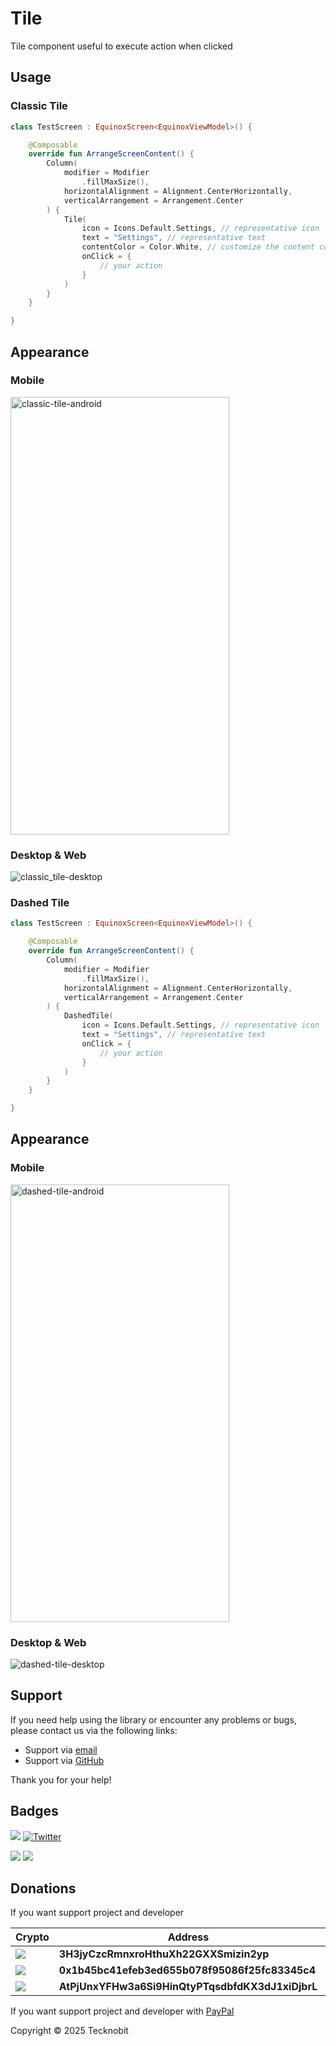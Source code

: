 # Tile

Tile component useful to execute action when clicked

## Usage

### Classic Tile

```kotlin
class TestScreen : EquinoxScreen<EquinoxViewModel>() {

    @Composable
    override fun ArrangeScreenContent() {
        Column(
            modifier = Modifier
                .fillMaxSize(),
            horizontalAlignment = Alignment.CenterHorizontally,
            verticalArrangement = Arrangement.Center
        ) {
            Tile(
                icon = Icons.Default.Settings, // representative icon
                text = "Settings", // representative text
                contentColor = Color.White, // customize the content color
                onClick = {
                    // your action
                }
            )
        }
    }

}
```

## Appearance

### Mobile

<img src="classic_tile-android.png" width="350" height="700" alt="classic-tile-android"/>

### Desktop & Web

<img src="classic_tile-desktop.png" alt="classic_tile-desktop">

### Dashed Tile

```kotlin
class TestScreen : EquinoxScreen<EquinoxViewModel>() {

    @Composable
    override fun ArrangeScreenContent() {
        Column(
            modifier = Modifier
                .fillMaxSize(),
            horizontalAlignment = Alignment.CenterHorizontally,
            verticalArrangement = Arrangement.Center
        ) {
            DashedTile(
                icon = Icons.Default.Settings, // representative icon
                text = "Settings", // representative text
                onClick = {
                    // your action
                }
            )
        }
    }

}
```

## Appearance

### Mobile

<img src="dashed_tile-android.png" width="350" height="700" alt="dashed-tile-android"/>

### Desktop & Web

<img src="dashed_tile-desktop.png" alt="dashed-tile-desktop">

## Support

If you need help using the library or encounter any problems or bugs, please contact us via the following links:

- Support via <a href="mailto:infotecknobitcompany@gmail.com">email</a>
- Support via <a href="https://github.com/N7ghtm4r3/Equinox/issues/new">GitHub</a>

Thank you for your help!

## Badges

[![](https://img.shields.io/badge/Google_Play-414141?style=for-the-badge&logo=google-play&logoColor=white)](https://play.google.com/store/apps/developer?id=Tecknobit)
[![Twitter](https://img.shields.io/badge/Twitter-1DA1F2?style=for-the-badge&logo=twitter&logoColor=white)](https://twitter.com/tecknobit)

[![](https://img.shields.io/badge/Jetpack%20Compose-4285F4.svg?style=for-the-badge&logo=Jetpack-Compose&logoColor=white)](https://www.jetbrains.com/lp/compose-multiplatform/)
[![](https://img.shields.io/badge/Kotlin-B125EA?style=for-the-badge&logo=kotlin&logoColor=white)](https://kotlinlang.org/)

## Donations

If you want support project and developer

| Crypto                                                                                              | Address                                          | Network  |
|-----------------------------------------------------------------------------------------------------|--------------------------------------------------|----------|
| ![](https://img.shields.io/badge/Bitcoin-000000?style=for-the-badge&logo=bitcoin&logoColor=white)   | **3H3jyCzcRmnxroHthuXh22GXXSmizin2yp**           | Bitcoin  |
| ![](https://img.shields.io/badge/Ethereum-3C3C3D?style=for-the-badge&logo=Ethereum&logoColor=white) | **0x1b45bc41efeb3ed655b078f95086f25fc83345c4**   | Ethereum |
| ![](https://img.shields.io/badge/Solana-000?style=for-the-badge&logo=Solana&logoColor=9945FF)       | **AtPjUnxYFHw3a6Si9HinQtyPTqsdbfdKX3dJ1xiDjbrL** | Solana   |

If you want support project and developer
with <a href="https://www.paypal.com/donate/?hosted_button_id=5QMN5UQH7LDT4">PayPal</a>

Copyright © 2025 Tecknobit

